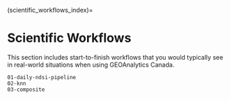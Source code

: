 (scientific_workflows_index)=
# Scientific Workflows
This section includes start-to-finish workflows that you would typically see in real-world situations when using GEOAnalytics Canada.  


```{toctree}
01-daily-ndsi-pipeline
02-knn
03-composite
```

